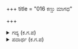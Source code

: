 +++
title = "016 ಕಣ್ಡು ಮಾಗಧ"

+++

<details><summary>ಗದ್ಯ (ಕ.ಗ.ಪ) </summary>

16. ಹಿಮ್ಮೆಟ್ಟಿ ಬಂದ ಶಿಶುಪಾಲನನ್ನು ನೋಡಿ ಜರಾಸಂಧನು ಅವನನ್ನು ಹತ್ತಿರಕ್ಕೆ ಕರೆದನು. "ಈ ಧನುಸ್ಸು ಹಟಮಾರಿಯಾದದ್ದು. ಇದು ನಮಗಲ್ಲ. ನಾವು ಮುಂದಾಗಿ ಹೋದದ್ದು ತಪ್ಪಾಯಿತು. ಇದರಿಂದ ನಮ್ಮ ಮಹತ್ವ ಲಘುವಾಯಿತು. ಈ ಭೂಮಿಪರು ನಾಚಿಕೆಯಿಲ್ಲದವರು. ದ್ರುಪದನ ಸೇವಕ ಸಮೂಹವು. ನಗೆಯನ್ನು ತಂದುಕೊಳ್ಳಲಿ " ಎನ್ನುತ್ತ ತಮ್ಮ ಪಟ್ಟಣಗಳಿಗೆ ನಡೆದರು.
</details>

<details><summary>ಪದಾರ್ಥ (ಕ.ಗ.ಪ) </summary>

ಚಂಡಿ-ಪ್ರಚಂಡ, ಮುಂಕೊಂಡು-ಮುಂದಾಗಿ ಹೋದದ್ದು, ನೊಪ್ಪಿತು-ಲಘು, ಗುಂಡು-ಸಮೂಹ, ತೊತ್ತಿರು-ಸೇವಕರು
</details>
